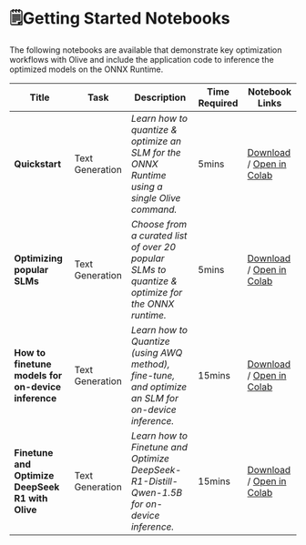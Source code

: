 # 🗒️Getting Started Notebooks

The following notebooks are available that demonstrate key optimization workflows with Olive and include the application code to inference the optimized models on the ONNX Runtime.

| Title | Task | Description | Time Required |Notebook Links
| -------- | ------------ | ------------ |-------- | -------- |
| **Quickstart** | Text Generation | *Learn how to quantize & optimize an SLM for the ONNX Runtime using a single Olive command.* | 5mins  | [Download](olive_quickstart.ipynb) / [Open in Colab](https://colab.research.google.com/github/microsoft/Olive/blob/main/examples/getting_started/olive_quickstart.ipynb) |
| **Optimizing popular SLMs** | Text Generation | *Choose from a curated list of over 20 popular SLMs to quantize & optimize for the ONNX runtime.* | 5mins  | [Download](text-gen-optimized-slms.ipynb) / [Open in Colab](https://colab.research.google.com/github/microsoft/Olive/blob/main/examples/getting_started/text-gen-optimized-slms.ipynb) |
| **How to finetune models for on-device inference** | Text Generation | *Learn how to Quantize (using AWQ method), fine-tune, and optimize an SLM for on-device inference.* |15mins| [Download](olive-awq-ft-llama.ipynb) / [Open in Colab](https://colab.research.google.com/github/microsoft/Olive/blob/main/examples/getting_started/olive-awq-ft-llama.ipynb) |
| **Finetune and Optimize DeepSeek R1 with Olive** | Text Generation | *Learn how to Finetune and Optimize DeepSeek-R1-Distill-Qwen-1.5B for on-device inference.* |15mins| [Download](olive-deepseek-finetune.ipynb) / [Open in Colab](https://colab.research.google.com/github/microsoft/Olive/blob/main/examples/getting_started/olive-deepseek-finetune.ipynb) |
